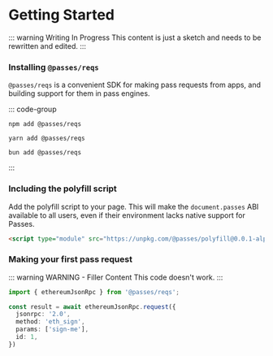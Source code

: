 # Getting Started

::: warning Writing In Progress
This content is just a sketch and needs to be rewritten and edited.
:::

### Installing `@passes/reqs`

`@passes/reqs` is a convenient SDK for making pass requests from apps, and building support for them in pass engines.

::: code-group

```[npm]
npm add @passes/reqs
```

```[yarn]
yarn add @passes/reqs
```

```[bun]
bun add @passes/reqs
```

:::

### Including the polyfill script

Add the polyfill script to your page. This will make the `document.passes` ABI available to all users, even if their environment lacks native support for Passes.

```html
<script type="module" src="https://unpkg.com/@passes/polyfill@0.0.1-alpha.16/src/main.js"></script>
```

### Making your first pass request

::: warning WARNING - Filler Content
This code doesn't work.
:::

```typescript
import { ethereumJsonRpc } from '@passes/reqs';

const result = await ethereumJsonRpc.request({
  jsonrpc: '2.0',
  method: 'eth_sign',
  params: ['sign-me'],
  id: 1,
})
```